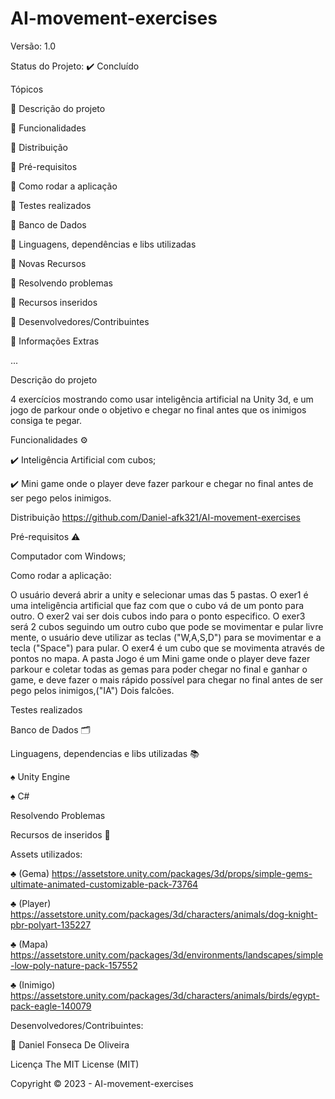 # AI-movement-exercises

 Versão: 1.0

Status do Projeto: ✔️ Concluído

Tópicos

🔹 Descrição do projeto

🔹 Funcionalidades

🔹 Distribuição

🔹 Pré-requisitos

🔹 Como rodar a aplicação

🔹 Testes realizados

🔹 Banco de Dados

🔹 Linguagens, dependências e libs utilizadas

🔹 Novas Recursos

🔹 Resolvendo problemas

🔹 Recursos inseridos

🔹 Desenvolvedores/Contribuintes

🔹 Informações Extras

...

Descrição do projeto

4 exercícios mostrando como usar inteligência artificial na Unity 3d, e um jogo de parkour onde o objetivo e chegar no final antes que os inimigos consiga te pegar.

Funcionalidades ⚙️

✔️ Inteligência Artificial com cubos;

✔️ Mini game onde o player deve fazer parkour e chegar no final antes de ser pego pelos inimigos.

Distribuição https://github.com/Daniel-afk321/AI-movement-exercises

Pré-requisitos ⚠️

Computador com Windows;

Como rodar a aplicação:

O usuário deverá abrir a unity e selecionar umas das 5 pastas. O exer1 é uma inteligência artificial que faz com que o cubo vá de um ponto para outro. O exer2 vai ser dois cubos indo para o ponto especifico. O exer3 será 2 cubos seguindo um outro cubo que pode se movimentar e pular livre mente, o usuário deve utilizar as teclas ("W,A,S,D") para se movimentar e a tecla ("Space") para pular. O exer4 é um cubo que se movimenta através de pontos no mapa. A pasta Jogo é um Mini game onde o player deve fazer parkour e coletar todas as gemas para poder chegar no final e ganhar o game, e deve fazer o mais rápido possível para chegar no final antes de ser pego pelos inimigos,("IA") Dois falcões.

Testes realizados

Banco de Dados 🗂️

Linguagens, dependencias e libs utilizadas 📚 

♠ Unity Engine

♠ C#

Resolvendo Problemas

Recursos de inseridos 🧰

Assets utilizados:

♣ (Gema)
https://assetstore.unity.com/packages/3d/props/simple-gems-ultimate-animated-customizable-pack-73764

♣ (Player)
https://assetstore.unity.com/packages/3d/characters/animals/dog-knight-pbr-polyart-135227

♣ (Mapa)
https://assetstore.unity.com/packages/3d/environments/landscapes/simple-low-poly-nature-pack-157552

♣ (Inimigo)
https://assetstore.unity.com/packages/3d/characters/animals/birds/egypt-pack-eagle-140079

Desenvolvedores/Contribuintes:

🔹 Daniel Fonseca De Oliveira

Licença The MIT License (MIT)

Copyright ©️ 2023 - AI-movement-exercises
